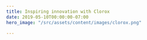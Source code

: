 ```yaml
---
title: Inspiring innovation with Clorox
date: 2019-05-10T00:00:00-07:00
hero_image: "/src/assets/content/images/clorox.png"

---
```

